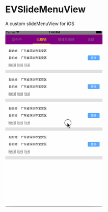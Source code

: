 # EVSlideMenuView
A custom slideMenuView for iOS

![Effect](https://github.com/iwevonn/EVSlideMenuView/blob/master/Effect.gif)
